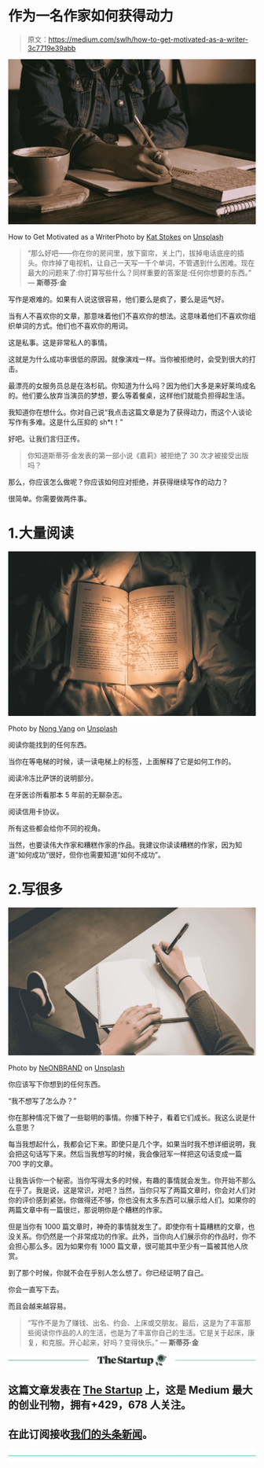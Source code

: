 # 作为一名作家如何获得动力

> 原文：<https://medium.com/swlh/how-to-get-motivated-as-a-writer-3c7719e39abb>

![](img/19ba537136f0a00222a886329086e28e.png)

How to Get Motivated as a WriterPhoto by [Kat Stokes](https://unsplash.com/@katstokes_?utm_source=medium&utm_medium=referral) on [Unsplash](https://unsplash.com?utm_source=medium&utm_medium=referral)

> “那么好吧――你在你的房间里，放下窗帘，关上门，拔掉电话底座的插头。你炸掉了电视机，让自己一天写一千个单词，不管遇到什么困难。现在最大的问题来了:你打算写些什么？同样重要的答案是:任何你想要的东西。”
> ― **斯蒂芬·金**

写作是艰难的。如果有人说这很容易，他们要么是疯了，要么是运气好。

当有人不喜欢你的文章，那意味着他们不喜欢你的想法。这意味着他们不喜欢你组织单词的方式。他们也不喜欢你的用词。

这是私事。这是非常私人的事情。

这就是为什么成功率很低的原因。就像演戏一样。当你被拒绝时，会受到很大的打击。

最漂亮的女服务员总是在洛杉矶。你知道为什么吗？因为他们大多是来好莱坞成名的。他们要么放弃当演员的梦想，要么等着餐桌，这样他们就能负担得起生活。

我知道你在想什么。你对自己说“我点击这篇文章是为了获得动力，而这个人谈论写作有多难。这是什么压抑的 sh*t！”

好吧。让我们言归正传。

> 你知道斯蒂芬·金发表的第一部小说《嘉莉》被拒绝了 30 次才被接受出版吗？

那么，你应该怎么做呢？你应该如何应对拒绝，并获得继续写作的动力？

很简单。你需要做两件事。

# 1.大量阅读

![](img/f00afb97b4a9415fbb5f9aed233d2182.png)

Photo by [Nong Vang](https://unsplash.com/@californong?utm_source=medium&utm_medium=referral) on [Unsplash](https://unsplash.com?utm_source=medium&utm_medium=referral)

阅读你能找到的任何东西。

当你在等电梯的时候，读一读电梯上的标签，上面解释了它是如何工作的。

阅读冷冻比萨饼的说明部分。

在牙医诊所看那本 5 年前的无聊杂志。

阅读信用卡协议。

所有这些都会给你不同的视角。

当然，也要读伟大作家和糟糕作家的作品。我建议你读读糟糕的作家，因为知道“如何成功”很好，但你也需要知道“如何不成功”。

# 2.写很多

![](img/49924b50b50bc3625d328d8ff704cf84.png)

Photo by [NeONBRAND](https://unsplash.com/@neonbrand?utm_source=medium&utm_medium=referral) on [Unsplash](https://unsplash.com?utm_source=medium&utm_medium=referral)

你应该写下你想到的任何东西。

“我不想写了怎么办？”

你在那种情况下做了一些聪明的事情。你播下种子，看着它们成长。我这么说是什么意思？

每当我想起什么，我都会记下来。即使只是几个字。如果当时我不想详细说明，我会把这句话写下来。然后当我想写的时候，我会像冠军一样把这句话变成一篇 700 字的文章。

让我告诉你一个秘密。当你写得太多的时候，有趣的事情就会发生。你开始不那么在乎了。我是说，这是常识，对吧？当然，当你只写了两篇文章时，你会对人们对你的评价感到紧张。你做得还不够，你也没有太多东西可以展示给人们。如果你的两篇文章中有一篇很烂，那说明你是个糟糕的作家。

但是当你有 1000 篇文章时，神奇的事情就发生了。即使你有十篇糟糕的文章，也没关系。你仍然是一个非常成功的作家。此外，当你向人们展示你的作品时，你不会担心那么多。因为如果你有 1000 篇文章，很可能其中至少有一篇被其他人欣赏。

到了那个时候，你就不会在乎别人怎么想了。你已经证明了自己。

你会一直写下去。

而且会越来越容易。

> “写作不是为了赚钱、出名、约会、上床或交朋友。最后，这是为了丰富那些阅读你作品的人的生活，也是为了丰富你自己的生活。它是关于起床，康复，和克服。开心起来，好吗？变得快乐。”
> ― **斯蒂芬·金**

[![](img/308a8d84fb9b2fab43d66c117fcc4bb4.png)](https://medium.com/swlh)

## 这篇文章发表在 [The Startup](https://medium.com/swlh) 上，这是 Medium 最大的创业刊物，拥有+429，678 人关注。

## 在此订阅接收[我们的头条新闻](https://growthsupply.com/the-startup-newsletter/)。

[![](img/b0164736ea17a63403e660de5dedf91a.png)](https://medium.com/swlh)